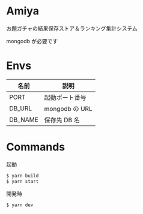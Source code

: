 # Amiya

お題ガチャの結果保存ストア＆ランキング集計システム

mongodb が必要です

# Envs

| 名前    | 説明           |
| ------- | -------------- |
| PORT    | 起動ポート番号 |
| DB_URL  | mongodb の URL |
| DB_NAME | 保存先 DB 名   |

# Commands
起動
```sh
$ yarn build
$ yarn start
```

開発時
```sh
$ yarn dev
```
